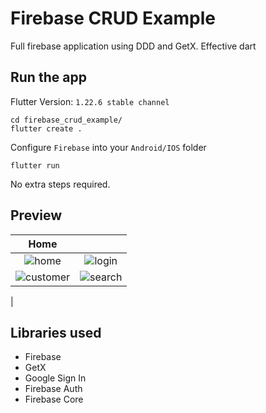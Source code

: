 # Firebase CRUD Example

Full firebase application using DDD and GetX.
Effective dart

## Run the app

Flutter Version: `1.22.6 stable channel`

    cd firebase_crud_example/
    flutter create .

Configure `Firebase` into your `Android/IOS` folder

    flutter run 

No extra steps required.

## Preview

|Home   | |
:------:|:------:
|![home](https://user-images.githubusercontent.com/44511181/106309441-e5564f80-6240-11eb-82c9-cd04cfee000b.png)|![login](https://user-images.githubusercontent.com/44511181/106309722-4a11aa00-6241-11eb-83c9-583891ee09f9.png)|
|![customer](https://user-images.githubusercontent.com/44511181/106309434-e25b5f00-6240-11eb-9cbd-4033c23a9e75.png)|![search](https://user-images.githubusercontent.com/44511181/106309439-e4bdb900-6240-11eb-967c-a4e8e3ae8f43.png)
|

## Libraries used

- Firebase
- GetX
- Google Sign In
- Firebase Auth
- Firebase Core
